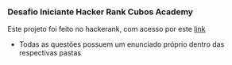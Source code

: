 ### Desafio Iniciante Hacker Rank Cubos Academy

Este projeto foi feito no hackerank, com acesso por este [link](https://www.hackerrank.com/desafio-de-logica-modulo-1-b2b-t09-dbe-ifood)

- Todas as questões possuem um enunciado próprio dentro das respectivas pastas
